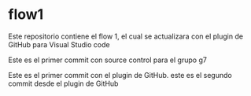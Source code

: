# flow1
Este repositorio contiene el flow 1, el cual se actualizara con el plugin de GitHub para Visual Studio code

Este es el primer commit con source control para el grupo g7

Este es el primer commit con el plugin de GitHub. este es el segundo commit desde el plugin de GitHub 

